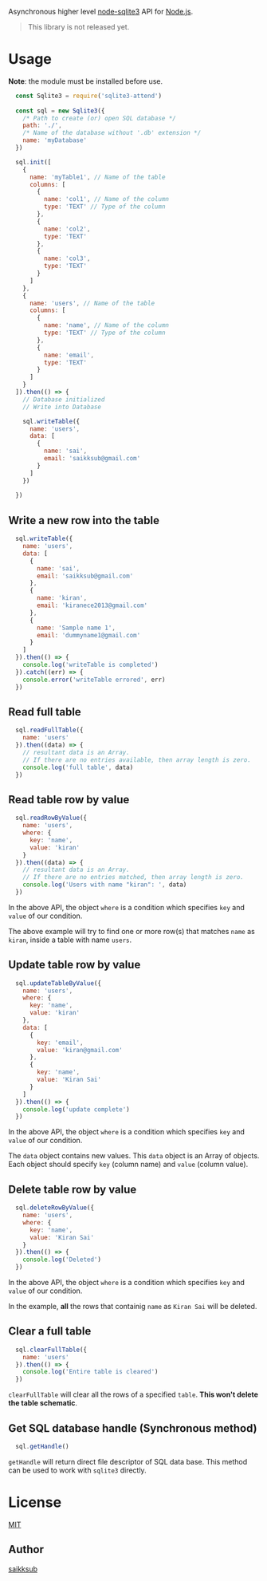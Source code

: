 Asynchronous higher level [node-sqlite3](https://github.com/mapbox/node-sqlite3) API for [Node.js](https://nodejs.org/en/).

> This library is not released yet.

# Usage
**Note**: the module must be installed before use.
``` javascript
  const Sqlite3 = require('sqlite3-attend')
  
  const sql = new Sqlite3({
    /* Path to create (or) open SQL database */
    path: './',
    /* Name of the database without '.db' extension */
    name: 'myDatabase'
  })

  sql.init([
    {
      name: 'myTable1', // Name of the table
      columns: [
        {
          name: 'col1', // Name of the column
          type: 'TEXT' // Type of the column
        },
        {
          name: 'col2',
          type: 'TEXT'
        },
        {
          name: 'col3',
          type: 'TEXT'
        }
      ]
    },
    {
      name: 'users', // Name of the table
      columns: [
        {
          name: 'name', // Name of the column
          type: 'TEXT' // Type of the column
        },
        {
          name: 'email',
          type: 'TEXT'
        }
      ]
    }
  ]).then(() => {
    // Database initialized
    // Write into Database

    sql.writeTable({
      name: 'users',
      data: [
        {
          name: 'sai',
          email: 'saikksub@gmail.com'
        }
      ]
    })
  
  })
```
## Write a new row into the table
``` javascript
  sql.writeTable({
    name: 'users',
    data: [
      {
        name: 'sai',
        email: 'saikksub@gmail.com'
      },
      {
        name: 'kiran',
        email: 'kiranece2013@gmail.com'
      },
      {
        name: 'Sample name 1',
        email: 'dummyname1@gmail.com'
      }
    ]
  }).then(() => {
    console.log('writeTable is completed')
  }).catch((err) => {
    console.error('writeTable errored', err)
  })
```

## Read full table

``` javascript
  sql.readFullTable({
    name: 'users'
  }).then((data) => {
    // resultant data is an Array.
    // If there are no entries available, then array length is zero.
    console.log('full table', data)
  })
```

## Read table row by value
``` javascript
  sql.readRowByValue({
    name: 'users',
    where: {
      key: 'name',
      value: 'kiran'
    }
  }).then((data) => {
    // resultant data is an Array.
    // If there are no entries matched, then array length is zero.
    console.log('Users with name "kiran": ', data)
  })
```

In the above API, the object `where` is a condition which specifies `key` and `value` of our condition.

The above example will try to find one or more row(s) that matches `name` as `kiran`, inside a table with name `users`.

## Update table row by value
``` javascript
  sql.updateTableByValue({
    name: 'users',
    where: {
      key: 'name',
      value: 'kiran'
    },
    data: [
      {
        key: 'email',
        value: 'kiran@gmail.com'
      },
      {
        key: 'name',
        value: 'Kiran Sai'
      }
    ]
  }).then(() => {
    console.log('update complete')
  })
```

In the above API, the object `where` is a condition which specifies `key` and `value` of our condition.

The `data` object contains new values. This `data` object is an Array of objects. Each object should specify `key` (column name) and `value` (column value).


## Delete table row by value
``` javascript
  sql.deleteRowByValue({
    name: 'users',
    where: {
      key: 'name',
      value: 'Kiran Sai'
    }
  }).then(() => {
    console.log('Deleted')
  })
```
In the above API, the object `where` is a condition which specifies `key` and `value` of our condition.

In the example, **all** the rows that containig `name` as `Kiran Sai` will be deleted.

## Clear a full table
``` javascript
  sql.clearFullTable({
    name: 'users'
  }).then(() => {
    console.log('Entire table is cleared')
  })
```

`clearFullTable` will clear all the rows of a specified `table`. **This won't delete the table schematic**.


## Get SQL database handle (Synchronous method)
``` javascript
  sql.getHandle()
```

`getHandle` will return direct file descriptor of SQL data base. This method can be used to work with `sqlite3` directly. 

# License
[MIT](https://opensource.org/licenses/MIT)

## Author
[saikksub](https://github.com/saikksub)
